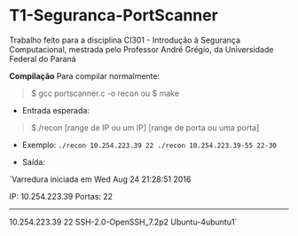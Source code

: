 # T1-Seguranca-PortScanner

Trabalho feito para a disciplina CI301 - Introdução à Segurança Computacional, mestrada pelo Professor André Grégio, da  Universidade Federal do Paraná

**Compilação**
Para compilar normalmente:  

> $ gcc portscanner.c -o recon 
ou
> $ make

- Entrada esperada: 
> $./recon [range de IP ou um IP] [range de porta ou uma porta]

- Exemplo: 
 `./recon 10.254.223.39 22
 ./recon 10.254.223.39-55 22-30`
  
- Saída:

`Varredura iniciada em Wed Aug 24 21:28:51 2016

IP: 10.254.223.39
Portas: 22

---------

10.254.223.39	 22	 SSH-2.0-OpenSSH_7.2p2 Ubuntu-4ubuntu1`




